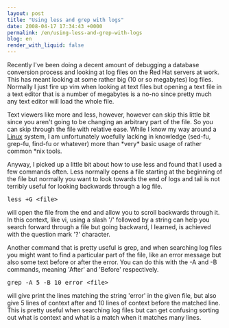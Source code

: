 ```yaml
---
layout: post
title: "Using less and grep with logs"
date: 2008-04-17 17:34:43 +0000
permalink: /en/using-less-and-grep-with-logs
blog: en
render_with_liquid: false
---
```


<p>Recently I&apos;ve been doing a decent amount of debugging a database conversion process and looking at log files on the Red Hat servers at work. This has meant looking at some rather big (10 or so megabytes) log files. Normally I just fire up vim when looking at text files but opening a text file in a text editor that is a number of megabytes is a no-no since pretty much any text editor will load the whole file.</p>

<p>Text viewers like more and less, however, however can skip this little bit since  you aren&apos;t going to be changing an arbitrary part of the file. So you can skip through the file with relative ease. While I know my way around a <a href="http://en.wikipedia.org/wiki/Linux" title="Linux">Linux</a> system, I am unfortunately woefully lacking in knowledge (sed-fu, grep-fu, find-fu or whatever) more than *very* basic usage of rather common *nix tools.</p>

<p>Anyway, I picked up a little bit about how to use less and found that I used a few commands often. Less normally opens a file starting at the beginning of the file but normally you want to look towards the end of logs and tail is not terribly useful for looking backwards through a log file. </p>

<pre>less +G &lt;file&gt;</pre>

<p>will open the file from the end and allow you to scroll backwards through it. In this context, like vi, using a slash &apos;/&apos; followed by a string can help you search forward through a file but going backward, I learned, is achieved with the question mark &apos;?&apos; character.</p>

<p>Another command that is pretty useful is grep, and when searching log files you might want to find a particular part of the file, like an error message but also some text before or after the error. You can do this with the -A and -B commands, meaning &apos;After&apos; and &apos;Before&apos; respectively.</p>

<pre>grep -A 5 -B 10 error &lt;file&gt;</pre>

<p>will give print the lines matching the string &apos;error&apos; in the given file, but also give 5 lines of context after and 10 lines of context before the matched line. This is pretty useful when searching log files but can get confusing sorting out what is context and what is a match when it matches many lines.</p>
